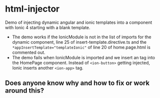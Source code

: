 # html-injector
Demo of injecting dynamic angular and ionic templates into a component with Ionic 4 starting with a blank template.

* The demo works if the IonicModule is not in the list of imports for the dynamic component, line 25 of insert-template.directive.ts and the `*appInsertTemplate="templateIonic"` of line 20 of home.page.html is commented out.
* The demo fails when IonicModule is imported and we insert an <ion-button> tag into the HomePage component. Instead of `<ion-button>` getting injected, Ionic inserts another `<ion-app>` tag. 
## Does anyone know why and how to fix or work around this?
